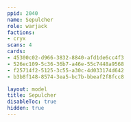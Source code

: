 ```yaml
---
ppid: 2040
name: Sepulcher
role: warjack
factions:
- cryx
scans: 4
cards:
- 45300c02-d966-3832-8840-afd1de6cc4f3
- 526ec109-5c36-36b7-a46e-55c7448a9568
- f25714f2-5125-3c55-a30c-4d033174d642
- b3b8f148-8574-3ea5-bc7b-bbeaf2f8fcc8

layout: model
title: Sepulcher
disableToc: true
hidden: true
---
```

